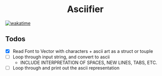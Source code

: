 <div align="center">

# Asciifier

</div>

[![wakatime](https://wakatime.com/badge/github/DragonDev07/Asciifier.svg)](https://wakatime.com/badge/github/DragonDev07/Asciifier)

## Todos

- [x] Read Font to Vector with characters + ascii art as a struct or touple
- [ ] Loop through input string, and convert to ascii
  - INCLUDE INTERPRETATION OF SPACES, NEW LINES, TABS, ETC.
- [ ] Loop through and print out the ascii representation
